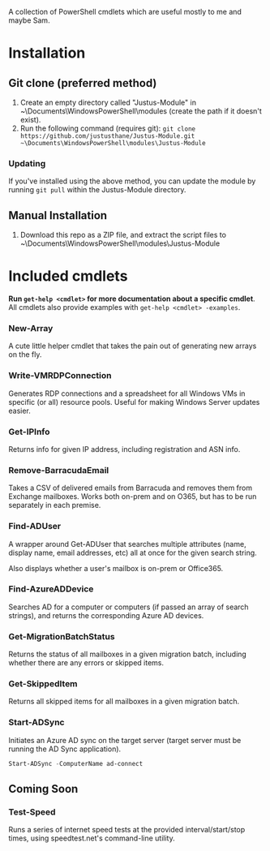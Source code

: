 A collection of PowerShell cmdlets which are useful mostly to me and maybe Sam.

# Installation
## Git clone (preferred method)
1. Create an empty directory called "Justus-Module" in ~\Documents\WindowsPowerShell\modules (create the path if it doesn't exist).
2. Run the following command (requires git): `git clone https://github.com/justusthane/Justus-Module.git ~\Documents\WindowsPowerShell\modules\Justus-Module`

### Updating
If you've installed using the above method, you can update the module by running `git pull` within the Justus-Module directory.

## Manual Installation
1. Download this repo as a ZIP file, and extract the script files to ~\Documents\WindowsPowerShell\modules\Justus-Module

# Included cmdlets

**Run `get-help <cmdlet>` for more documentation about a specific cmdlet**. All cmdlets also provide examples with `get-help <cmdlet> -examples`.
### New-Array
A cute little helper cmdlet that takes the pain out of generating new arrays on the fly.

### Write-VMRDPConnection
Generates RDP connections and a spreadsheet for all Windows VMs in specific (or all) resource pools. Useful for making Windows Server updates easier.

### Get-IPInfo
Returns info for given IP address, including registration and ASN info.

### Remove-BarracudaEmail
Takes a CSV of delivered emails from Barracuda and removes them from Exchange mailboxes. Works both on-prem and on O365, but has to be run separately in each premise.

### Find-ADUser
A wrapper around Get-ADUser that searches multiple attributes (name, display name, email addresses, etc) all at once for the given search string.

Also displays whether a user's mailbox is on-prem or Office365.

### Find-AzureADDevice
Searches AD for a computer or computers (if passed an array of search strings), and returns the corresponding Azure AD devices.

### Get-MigrationBatchStatus
Returns the status of all mailboxes in a given migration batch, including whether there are any errors or skipped items.

### Get-SkippedItem
Returns all skipped items for all mailboxes in a given migration batch.

### Start-ADSync
Initiates an Azure AD sync on the target server (target server must be running the AD Sync application).

```powershell
Start-ADSync -ComputerName ad-connect
```

## Coming Soon
### Test-Speed
Runs a series of internet speed tests at the provided interval/start/stop times, using speedtest.net's command-line utility.
